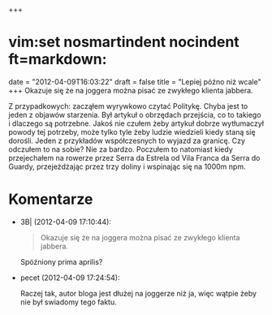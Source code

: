 +++
# vim:set nosmartindent nocindent ft=markdown:
date = "2012-04-09T16:03:22"
draft = false
title = "Lepiej późno niż wcale"
+++
Okazuje się że na joggera można pisać ze zwykłego klienta jabbera.

Z przypadkowych: zacząłem wyrywkowo czytać Politykę. Chyba jest to jeden z
objawów starzenia. Był artykuł o obrzędach przejścia, co to takiego i dlaczego
są potrzebne. Jakoś nie czułem żeby artykuł dobrze wytłumaczył powody tej
potrzeby, może tylko tyle żeby ludzie wiedzieli kiedy staną się dorośli. Jeden
z przykładów współczesnych to wyjazd za granicę. Czy odczułem to na sobie? Nie
za bardzo. Poczułem to natomiast kiedy przejechałem na rowerze przez Serra da
Estrela od Vila Franca da Serra do Guardy, przejeżdżając przez trzy doliny i
wspinając się na 1000m npm.

# Komentarze

* 3B| (2012-04-09 17:10:44): <blockquote>   <p>Okazuje się że na joggera można
  pisać ze zwykłego klienta jabbera.</p> </blockquote>  <p>Spóźniony prima
  aprilis?</p>
* pecet (2012-04-09 17:24:54): <p>Raczej tak, autor bloga jest dłużej na
  joggerze niż ja, więc wątpie żeby nie był swiadomy tego faktu.</p>
